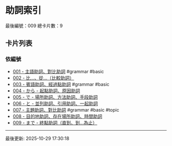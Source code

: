 # 助詞索引

最後編號：009
總卡片數：9

## 卡片列表

### 依編號
- [001 - 主語助詞、對比助詞](001_ga.md) #grammar #basic
- [002 - 比...、從...（比較助詞）](002_yori.md) 
- [003 - 賓語助詞、經過點助詞](003_wo.md) #grammar #basic
- [004 - から - 起點助詞、原因助詞](004_kara.md) 
- [005 - で - 場所助詞、方法助詞、手段助詞](005_de.md) 
- [006 - と - 並列助詞、引用助詞、一起助詞](006_to.md) 
- [007 - 主題助詞、對比助詞](007_wa.md) #grammar #basic #topic
- [008 - 目的地助詞、存在場所助詞、時間助詞](008_ni.md) 
- [009 - まで - 終點助詞（直到、到...為止）](009_made.md) 

---
最後更新: 2025-10-29 17:30:18
